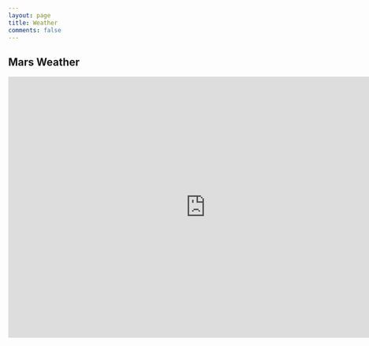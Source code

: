 ```yaml
---
layout: page
title: Weather
comments: false
---
```


## Mars Weather
<iframe src='https://mars.nasa.gov/layout/embed/image/insightweather/' width='800' height='530' scrolling='no' frameborder='0'></iframe>
